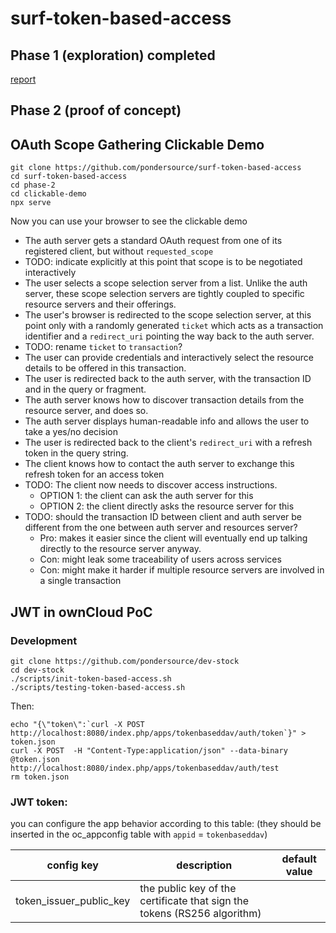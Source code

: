 # surf-token-based-access

## Phase 1 (exploration) completed
[report](https://github.com/pondersource/surf-token-based-access/blob/main/phase-1/phase-1-report.md)


## Phase 2 (proof of concept)
## OAuth Scope Gathering Clickable Demo
```
git clone https://github.com/pondersource/surf-token-based-access
cd surf-token-based-access
cd phase-2
cd clickable-demo
npx serve
```
Now you can use your browser to see the clickable demo
* The auth server gets a standard OAuth request from one of its registered client, but without `requested_scope`
* TODO: indicate explicitly at this point that scope is to be negotiated interactively
* The user selects a scope selection server from a list. Unlike the auth server, these scope selection servers are tightly coupled to specific resource servers and their offerings.
* The user's browser is redirected to the scope selection server, at this point only with a randomly
generated `ticket` which acts as a transaction identifier and a `redirect_uri` pointing the way back to the auth server.
* TODO: rename `ticket` to `transaction`?
* The user can provide credentials and interactively select the resource details to be offered in this transaction.
* The user is redirected back to the auth server, with the transaction ID and in the query or fragment.
* The auth server knows how to discover transaction details from the resource server, and does so.
* The auth server displays human-readable info and allows the user to take a yes/no decision
* The user is redirected back to the client's `redirect_uri` with a refresh token in the query string.
* The client knows how to contact the auth server to exchange this refresh token for an access token
* TODO: The client now needs to discover access instructions.
  * OPTION 1: the client can ask the auth server for this
  * OPTION 2: the client directly asks the resource server for this
* TODO: should the transaction ID between client and auth server be different from the one between auth server and resources server?
  * Pro: makes it easier since the client will eventually end up talking directly to the resource server anyway.
  * Con: might leak some traceability of users across services
  * Con: might make it harder if multiple resource servers are involved in a single transaction

## JWT in ownCloud PoC
### Development
```
git clone https://github.com/pondersource/dev-stock
cd dev-stock
./scripts/init-token-based-access.sh
./scripts/testing-token-based-access.sh
```
Then:
```
echo "{\"token\":`curl -X POST http://localhost:8080/index.php/apps/tokenbaseddav/auth/token`}" > token.json
curl -X POST  -H "Content-Type:application/json" --data-binary @token.json http://localhost:8080/index.php/apps/tokenbaseddav/auth/test
rm token.json
```

### JWT token:
you can configure the app behavior according to this table: (they should be inserted in the oc_appconfig table with `appid` = `tokenbaseddav`)

|config key | description | default value |
|-----------|-------------|---------------|
|token_issuer_public_key| the public key of the certificate that sign the tokens (RS256 algorithm)||

